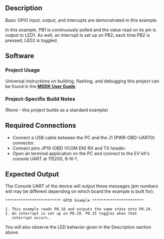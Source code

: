 ## Description

Basic GPIO input, output, and interrupts are demonstrated in this example.

In this example, PB1 is continuously polled and the value read on its pin is output to LED1.  As well, an interrupt is set up on PB2; each time PB2 is pressed, LED2 is toggled.

## Software

### Project Usage

Universal instructions on building, flashing, and debugging this project can be found in the **[MSDK User Guide](https://analogdevicesinc.github.io/msdk/USERGUIDE/)**.

### Project-Specific Build Notes

(None - this project builds as a standard example)

## Required Connections
-   Connect a USB cable between the PC and the J1 (PWR-OBD-UART0) connector.
-   Connect pins JP19 (OBD VCOM EN) RX and TX header.
-   Open an terminal application on the PC and connect to the EV kit's console UART at 115200, 8-N-1.

## Expected Output

The Console UART of the device will output these messages (pin numbers will may be different depending on which board the example is built for):

```
************************* GPIO Example ***********************

1. This example reads P0.18 and outputs the same state onto P0.24.
2. An interrupt is set up on P0.19. P0.25 toggles when that
   interrupt occurs.
```

You will also observe the LED behavior given in the Description section above.
